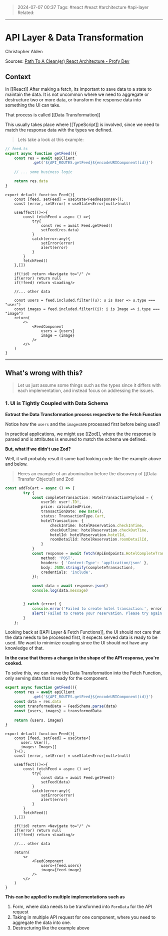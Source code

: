 >2024-07-07 00:37
>Tags: #react #react #architecture #api-layer
>Related:

---
# API Layer & Data Transformation
Christopher Alden

Sources:
[Path To A Clean(er) React Architecture - Profy Dev](https://www.youtube.com/watch?v=UaV_bPn1rWI)
<br>
## Context

In [[React]] After making a fetch, its important to save data to a state to maintain the data. It is not uncommon where we need to aggregate or destructure two or more data, or transform the response data into something the UI can take. 

That process is called [[Data Transformation]]

This usually takes place where [[TypeScript]] is involved, since we need to match the response data with the types we defined.

> Lets take a look at this example:

```ts
// feed.ts
export async function getFeed(){
	const res = await apiClient
			.get('${API_ROUTES.getFeed}${encodeURIComponent(id)}')	
	
	// ... some business logic

	return res.data
}
```


```tsx
export default function Feed(){
    const [feed, setFeed] = useState<FeedResponse>();
	const [error, setError] = useState<Error|null>(null)
	
	useEffect(()=>{
		const fetchFeed = async () =>{
			try{
				const res = await Feed.getFeed()
				setFeed(res.data)
			}
			catch(error:any){
				setError(error)	
				alert(error)
			}
		}
		fetchFeed()
	},[])

	if(!id) return <Navigate to="/" />
	if(error) return null
	if(!feed) return <Loading/>

	//... other data

	const users = feed.included.filter((u): u is User => u.type === "user")
	const images = feed.included.filter((i): i is Image => i.type === "image")
	return(
		<>
			<FeedComponent
				users = {users}
				image = {image}
			/>
		</>
	)
}
```

---
## What's wrong with this?

>Let us just assume some things such as the types since it differs with each implementation, and instead focus on addressing the issues.

### 1. UI is Tightly Coupled with Data Schema

**Extract the Data Transformation process respective to the Fetch Function**

Notice how the `users` and the `images`are processed first before being used?

In practical applications, we might use [[Zod]], where the the response is parsed and is attributes is ensured to match the schema we defined.

**But, what if we didn't use Zod?**

Well, it will probably result it some bad looking code like the example above and below.

> Heres an example of an abomination before the discovery of [[Data Transfer Objects]] and Zod

```ts
const addToCart = async () => {
        try {
            const completeTransaction: HotelTransactionPayload = {
                userId: user!.ID!, 
                price: calculatedPrice, 
                transactionDate: new Date(), 
                status: TransactionType.Cart, 
                hotelTransaction: {
                    checkInTime: hotelReservation.checkInTime,
                    checkOutTime: hotelReservation.checkOutTime,
                    hotelId: hotelReservation.hotelId,
                    roomDetailId: hotelReservation.roomDetailId,
                }
            }
            const response = await fetch(ApiEndpoints.HotelCompleteTransactionCreate, {
                method: 'POST',
                headers: { 'Content-Type': 'application/json' },
                body: JSON.stringify(completeTransaction),
                credentials: 'include',
            });

            const data = await response.json()
            console.log(data.message)


        } catch (error) {
            console.error('Failed to create hotel transaction:', error);
            alert('Failed to create your reservation. Please try again.');
        }
    };
```

Looking back at [[API Layer & Fetch Functions]], the UI should not care that the data needs to be processed first, it expects served data is ready to be used. We want to minimize coupling since the UI should not have any knowledge of that.

**In the case that theres a change in the shape of the API response,  you're cooked.**

To solve this, we can move the Data Transformation into the Fetch Function, only serving data that is ready for the component.

```ts
export async function getFeed(){
	const res = await apiClient
			.get('${API_ROUTES.getFeed}${encodeURIComponent(id)}')	
	const data = res.data
	const transformedData = FeedSchema.parse(data)
	const {users, images} = transformedData
			
	return {users, images} 
}
```

```tsx
export default function Feed(){
    const [feed, setFeed] = useState<{
	   user: User[],
	   images: Images[]
    }>();
	const [error, setError] = useState<Error|null>(null)
	
	useEffect(()=>{
		const fetchFeed = async () =>{
			try{
				const data = await Feed.getFeed()
				setFeed(data)
			}
			catch(error:any){
				setError(error)	
				alert(error)
			}
		}
		fetchFeed()
	},[])

	if(!id) return <Navigate to="/" />
	if(error) return null
	if(!feed) return <Loading/>

	//... other data
	
	return(
		<>
			<FeedComponent
				users={feed.users}
				image={feed.image}
			/>
		</>
	)
}
```

**This can be applied to multiple implementations such as**
1. Form, where data needs to be transformed into `FormData` for the API request
2. Taking in multiple API request for one component, where you need to aggregate the data into one.
3. Destructuring like the example above